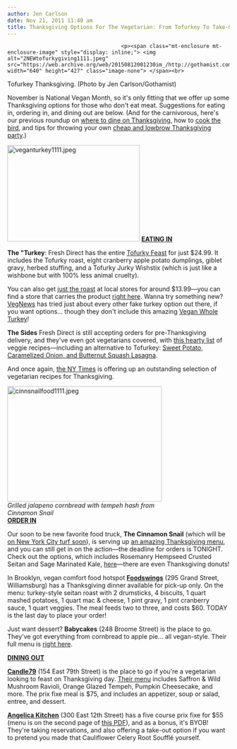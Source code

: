```yaml
---
author: Jen Carlson
date: Nov 21, 2011 11:40 am
title: Thanksgiving Options For The Vegetarian: From Tofurkey To Take-Out
---
```


	
										<p><span class="mt-enclosure mt-enclosure-image" style="display: inline;"> <img alt="2NEWtofurkygiving1111.jpeg" src="https://web.archive.org/web/20150812001230im_/http://gothamist.com/attachments/arts_jen/2NEWtofurkygiving1111.jpeg" width="640" height="427" class="image-none"> </span><br>
<span class="photo_caption">Tofurkey Thanksgiving. (Photo by Jen Carlson/Gothamist)</span></p>

<p>November is National Vegan Month, so it&apos;s only fitting that we offer up some Thanksgiving options for those who don&apos;t eat meat. Suggestions for eating in, ordering in, and dining out are below. (And for the carnivorous, here&apos;s our previous roundup on <a href="https://web.archive.org/web/20150812001230/http://gothamist.com/2011/11/11/tk_places_to_get_your_thanksgiving.php">where to dine on Thanksgiving</a>, how to <a href="https://web.archive.org/web/20150812001230/http://gothamist.com/2011/11/14/brent.php">cook the bird</a>, and tips for throwing your own <a href="https://web.archive.org/web/20150812001230/http://gothamist.com/2011/11/16/gothamists_guide_to_the_best_boxed.php">cheap and lowbrow Thanksgiving party</a>.)</p>

<p><span class="mt-enclosure mt-enclosure-image" style="display: inline;"> <img alt="veganturkey1111.jpeg" src="https://web.archive.org/web/20150812001230im_/http://gothamist.com/attachments/arts_jen/veganturkey1111.jpeg" width="300" height="218" class="image-left"> </span><u><strong>EATING IN</strong></u></p>

<p><strong>The &quot;Turkey</strong>: Fresh Direct has the entire <a href="https://web.archive.org/web/20150812001230/http://www.freshdirect.com/category.jsp?catId=fro_meals_vege&amp;prodCatId=fro_meals_vege&amp;productId=fro_tofurky_vegfst&amp;rank=2&amp;trk=srch&amp;trkd=relv">Tofurky Feast</a> for just $24.99. It includes the Tofurky roast, eight cranberry apple potato dumplings, giblet gravy, herbed stuffing, and a Tofurky Jurky Wishstix (which is just like a wishbone but with 100% less animal cruelty). </p>

<p>You can also get <a href="https://web.archive.org/web/20150812001230/http://tofurky.com/tofurkyproducts/holiday_products.html">just the roast</a> at local stores for around $13.99&#x2014;you can find a store that carries the product <a href="https://web.archive.org/web/20150812001230/http://tofurky.com/purchasing/purchasing_US_DET.asp?StateID=32&amp;Submit=Submit">right here</a>. Wanna try something new? <a href="https://web.archive.org/web/20150812001230/http://vegnews.com/articles/page.do?pageId=3892&amp;catId=7">VegNews</a> has tried just about every other fake turkey option out there, if you want options... though they don&apos;t include this amazing <a href="https://web.archive.org/web/20150812001230/http://www.vegeusa.com/VegeUSA/products/vegan_turkey.html">Vegan Whole Turkey</a>!</p>

<p><strong>The Sides</strong> Fresh Direct is still accepting orders for pre-Thanksgiving delivery, and they&apos;ve even got vegetarians covered, with <a href="https://web.archive.org/web/20150812001230/http://blog.freshdirect.com/2011/11/15/vegetarian-thanksgiving-recipes/">this hearty list</a> of veggie recipes&#x2014;including an alternative to Tofurkey: <a href="https://web.archive.org/web/20150812001230/http://www.freshdirect.com/recipe.jsp?recipeId=rec_wk_swtpto_on_sqush&amp;trk=BLOG">Sweet Potato, Caramelized Onion, and Butternut Squash Lasagna</a>.</p>

<p>And once again, <a href="https://web.archive.org/web/20150812001230/http://www.nytimes.com/interactive/2011/11/01/health/20111101_vegetarian_thanksgiving.html">the NY Times</a> is offering up an outstanding selection of vegetarian recipes for Thanksgiving.</p>

<p><span class="mt-enclosure mt-enclosure-image" style="display: inline;"> </span></p><div class="image-right" style=" width:350px; "> <img alt="cinnsnailfood1111.jpeg" src="https://web.archive.org/web/20150812001230im_/http://gothamist.com/attachments/arts_jen/cinnsnailfood1111.jpeg" width="350" height="261"> <br> <i>Grilled jalapeno cornbread with tempeh hash from Cinnamon Snail</i></div> <u><strong>ORDER IN</strong></u><p></p>

<p>Our soon to be new favorite food truck, <strong>The Cinnamon Snail</strong> (which will be <a href="https://web.archive.org/web/20150812001230/http://gothamist.com/2011/10/24/finally_the_cinnamon_snail_vegetari.php">on New York City turf soon</a>), is serving up <a href="https://web.archive.org/web/20150812001230/https://www.facebook.com/TheCinnamonSnail?sk=app_117784394919914">an amazing Thanksgiving menu</a>, and you can still get in on the action&#x2014;the deadline for orders is TONIGHT. Check out the options, which includes Rosemanry Hempseed Crusted Seitan and Sage Marinated Kale, <a href="https://web.archive.org/web/20150812001230/https://www.facebook.com/TheCinnamonSnail?sk=app_117784394919914">here</a>&#x2014;there are even Thanksgiving donuts!</p>

<p>In Brooklyn, vegan comfort food hotspot <a href="www.foodswings.net"><strong>Foodswings</strong></a> (295 Grand Street, Williamsburg) has a Thanksgiving dinner available for pick-up only. On the menu: turkey-style seitan roast with 2 drumsticks, 4 biscuits, 1 quart mashed potatoes, 1 quart mac &amp; cheese, 1 pint gravy, 1 pint cranberry sauce, 1 quart veggies. The meal feeds two to three, and costs $60. TODAY is the last day to place your order!</p>

<p>Just want dessert? <strong>Babycakes</strong> (248 Broome Street) is the place to go. They&apos;ve got everything from cornbread to apple pie... all vegan-style. Their full menu is <a href="https://web.archive.org/web/20150812001230/http://babycakesnyc.tumblr.com/post/12601645090/its-finally-here-our-precious-thanksgiving-menu">right here</a>.</p>

<p><strong><u>DINING OUT</u></strong></p>

<p><a href="https://web.archive.org/web/20150812001230/http://www.candle79.com/"><strong>Candle79</strong></a> (154 East 79th Street) is the place to go if you&apos;re a vegetarian looking to feast on Thanksgiving day. <a href="https://web.archive.org/web/20150812001230/http://www.candle79.com/docs/thanksgiving_11.pdf">Their menu</a> includes Saffron &amp; Wild Mushroom Ravioli, Orange Glazed Tempeh, Pumpkin Cheesecake, and more. The prix fixe meal is $75, and includes an appetizer, soup or salad, entree, and dessert. </p>

<p><a href="https://web.archive.org/web/20150812001230/http://www.angelicakitchen.com/"><strong>Angelica Kitchen</strong></a> (300 East 12th Street) has a five course prix fixe for $55 (menu is on the second page of <a href="https://web.archive.org/web/20150812001230/http://www.angelicakitchen.com/pdf/menus/daily_specials.pdf">this PDF</a>), and as a bonus, it&apos;s BYOB! They&apos;re taking reservations, and also offering a take-out option if you want to pretend you made that Cauliflower Celery Root Souffl&#xE9; yourself.</p>					
										
									
				